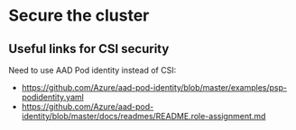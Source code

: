 # Secure the cluster


## Useful links for CSI security

Need to use AAD Pod identity instead of CSI:
* https://github.com/Azure/aad-pod-identity/blob/master/examples/psp-podidentity.yaml
* https://github.com/Azure/aad-pod-identity/blob/master/docs/readmes/README.role-assignment.md
